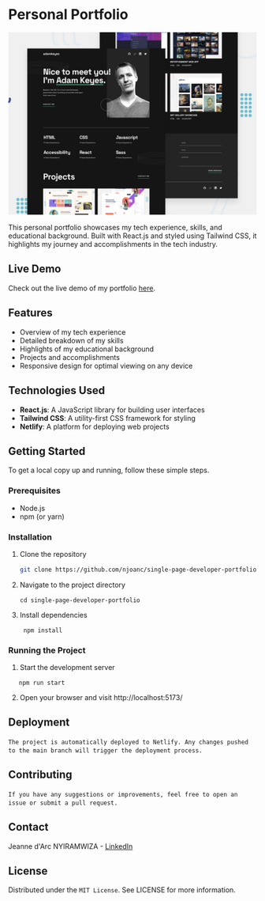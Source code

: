 # Personal Portfolio

![preview of solution](src/assets/images/preview/preview.jpg)

This personal portfolio showcases my tech experience, skills, and educational background. Built with React.js and styled using Tailwind CSS, it highlights my journey and accomplishments in the tech industry.

## Live Demo

Check out the live demo of my portfolio [here](https://singlepage-developer-portfolio.netlify.app/).

## Features

- Overview of my tech experience
- Detailed breakdown of my skills
- Highlights of my educational background
- Projects and accomplishments
- Responsive design for optimal viewing on any device

## Technologies Used

- **React.js**: A JavaScript library for building user interfaces
- **Tailwind CSS**: A utility-first CSS framework for styling
- **Netlify**: A platform for deploying web projects

## Getting Started

To get a local copy up and running, follow these simple steps.

### Prerequisites

- Node.js
- npm (or yarn)

### Installation

1. Clone the repository
   ```sh
   git clone https://github.com/njoanc/single-page-developer-portfolio.git
   ```
2. Navigate to the project directory

   ```
   cd single-page-developer-portfolio
   ```

3. Install dependencies
   ```
    npm install
   ```

### Running the Project

1. Start the development server

```
   npm run start
```

2. Open your browser and visit  http://localhost:5173/

## Deployment

`The project is automatically deployed to Netlify. Any changes pushed to the main branch will trigger the deployment process.`

## Contributing

`If you have any suggestions or improvements, feel free to open an issue or submit a pull request.`

## Contact

Jeanne d'Arc NYIRAMWIZA - [LinkedIn](https://www.linkedin.com/in/jeanne-nyiramwiza/)

## License

Distributed under the `MIT License`. See LICENSE for more information.
